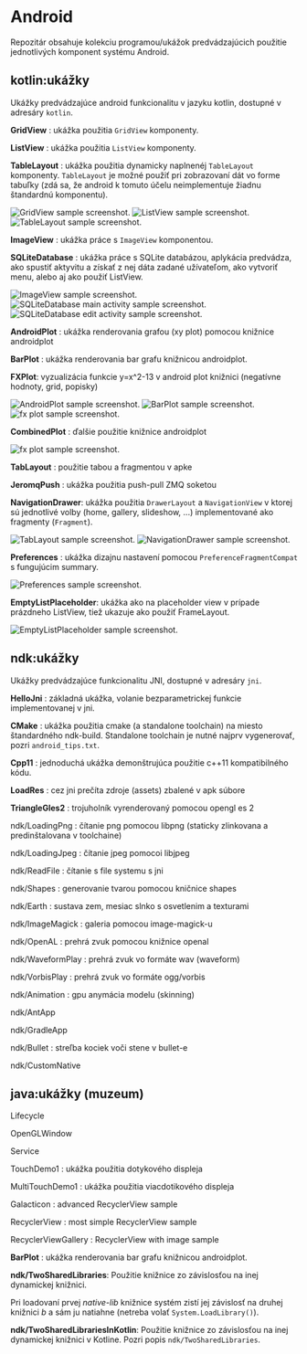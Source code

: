# Android

Repozitár obsahuje kolekciu programou/ukážok predvádzajúcich použitie jednotlivých komponent systému Android.

## kotlin:ukážky

Ukážky predvádzajúce android funkcionalitu v jazyku kotlin, dostupné v adresáry `kotlin`.

**GridView** : ukážka použitia `GridView` komponenty.

**ListView** : ukážka použitia `ListView` komponenty.

**TableLayout** : ukážka použitia dynamicky naplnenéj `TableLayout` komponenty. `TableLayout` je možné použiť pri zobrazovaní dát vo forme tabuľky (zdá sa, že android k tomuto účelu neimplementuje žiadnu štandardnú komponentu).

![](images/grid_view_small.png "GridView sample screenshot.") ![](images/list_view_small.png "ListView sample screenshot.") ![](images/table_layout_small.png "TableLayout sample screenshot.")


**ImageView** : ukážka práce s `ImageView` komponentou.

**SQLiteDatabase** : ukážka práce s SQLite databázou, aplykácia predvádza, ako spustiť aktyvitu a získať z nej dáta zadané užívateľom, ako vytvoriť menu, alebo aj ako použiť ListView.

![](images/image_view_small.png "ImageView sample screenshot.") ![](images/sqlite_database_small.png "SQLiteDatabase main activity sample screenshot.") ![](images/sqlite_database_edit_activity_small.png "SQLiteDatabase edit activity sample screenshot.")


**AndroidPlot** : ukážka renderovania grafou (xy plot) pomocou knižnice androidplot

**BarPlot** : ukážka renderovania bar grafu knižnicou androidplot.

**FXPlot**: vyzualizácia funkcie y=x^2-13 v android plot knižnici (negatívne hodnoty, grid, popisky)

![](images/simplexy_plot.png "AndroidPlot sample screenshot.") ![](images/barplot.png "BarPlot sample screenshot.") ![](images/fxplot.png "fx plot sample screenshot.")


**CombinedPlot** : ďalšie použitie knižnice androidplot 

![](images/combined_plot.png "fx plot sample screenshot.")


**TabLayout** : použitie tabou a fragmentou v apke

**JeromqPush** : ukážka použitia push-pull ZMQ soketou

**NavigationDrawer**: ukážka použitia `DrawerLayout` a `NavigationView` v ktorej sú jednotlivé volby (home, gallery, slideshow, ...) implementované ako fragmenty (`Fragment`). 

![](images/tablayout.png "TabLayout sample screenshot.") ![](images/navigation_drawer.png "NavigationDrawer sample screenshot.")

**Preferences** : ukážka dizajnu nastavení pomocou `PreferenceFragmentCompat` s fungujúcim summary.

![](images/preferences.png "Preferences sample screenshot.")


**EmptyListPlaceholder**: ukážka ako na placeholder view v prípade prázdneho ListView, tiež ukazuje ako použiť FrameLayout.

![](images/empty_list_placeholder.png "EmptyListPlaceholder sample screenshot.")


## ndk:ukážky

Ukážky predvádzajúce funkcionalitu JNI, dostupné v adresáry `jni`.

**HelloJni** : základná ukážka, volanie bezparametrickej funkcie implementovanej v jni.

**CMake** : ukážka použitia cmake (a standalone toolchain) na miesto štandardného ndk-build. Standalone toolchain je nutné najprv vygenerovať, pozri `android_tips.txt`.

**Cpp11** : jednoduchá ukážka demonštrujúca použitie c++11 kompatibilného kódu.

**LoadRes** : cez jni prečíta zdroje (assets) zbalené v apk súbore

**TriangleGles2** : trojuholník vyrenderovaný pomocou opengl es 2

ndk/LoadingPng : čítanie png pomocou libpng (staticky zlinkovana a predinštalovana v toolchaine)

ndk/LoadingJpeg : čítanie jpeg pomocoi libjpeg

ndk/ReadFile : čítanie s file systemu s jni

ndk/Shapes : generovanie tvarou pomocou kničnice shapes

ndk/Earth : sustava zem, mesiac slnko s osvetlenim a texturami

ndk/ImageMagick : galeria pomocou image-magick-u

ndk/OpenAL : prehrá zvuk pomocou knižnice openal

ndk/WaveformPlay : prehrá zvuk vo formáte wav (waveform)

ndk/VorbisPlay : prehrá zvuk vo formáte ogg/vorbis

ndk/Animation : gpu anymácia modelu (skinning)

ndk/AntApp

ndk/GradleApp

ndk/Bullet : streľba kociek voči stene v bullet-e

ndk/CustomNative


## java:ukážky (muzeum)

Lifecycle

OpenGLWindow

Service

TouchDemo1 : ukážka použitia dotykového displeja

MultiTouchDemo1 : ukážka použitia viacdotikového displeja

Galacticon : advanced RecyclerView sample

RecyclerView : most simple RecyclerView sample

RecyclerViewGallery : RecyclerView with image sample

**BarPlot** : ukážka renderovania bar grafu knižnicou androidplot.

**ndk/TwoSharedLibraries**: Použitie knižnice zo závislosťou na inej dynamickej knižnici.

Pri loadovaní prvej *native-lib* knižnice systém zistí jej závislosť na druhej knižnici *b* a sám ju natiahne (netreba volať `System.LoadLibrary()`).


**ndk/TwoSharedLibrariesInKotlin**: Použitie knižnice zo závislosťou na inej dynamickej knižnici v Kotline. Pozri popis `ndk/TwoSharedLibraries`.


